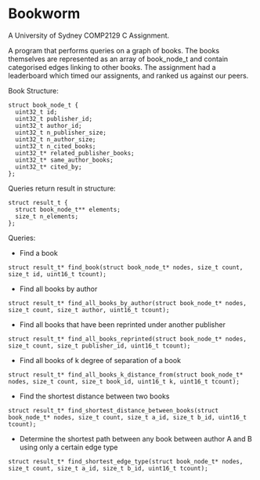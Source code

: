 # Bookworm
A University of Sydney COMP2129 C Assignment.

A program that performs queries on a graph of books.
The books themselves are represented as an array of book_node_t and contain categorised edges linking to other books. 
The assignment had a leaderboard which timed our assignents, and ranked us against our peers. 

Book Structure:
```
struct book_node_t {
  uint32_t id;
  uint32_t publisher_id;
  uint32_t author_id;
  uint32_t n_publisher_size;
  uint32_t n_author_size;
  uint32_t n_cited_books;
  uint32_t* related_publisher_books;
  uint32_t* same_author_books;
  uint32_t* cited_by;
};
```

Queries return result in structure:
```
struct result_t {
  struct book_node_t** elements;
  size_t n_elements;
};
```

Queries:
  - Find a book
  
  ``` struct result_t* find_book(struct book_node_t* nodes, size_t count, size_t id, uint16_t tcount); ```
  - Find all books by author
  
  ```struct result_t* find_all_books_by_author(struct book_node_t* nodes, size_t count, size_t author, uint16_t tcount);```

  - Find all books that have been reprinted under another publisher
  
  ```struct result_t* find_all_books_reprinted(struct book_node_t* nodes, size_t count, size_t publisher_id, uint16_t tcount);```

  - Find all books of k degree of separation of a book
  
  ```struct result_t* find_all_books_k_distance_from(struct book_node_t* nodes, size_t count, size_t book_id, uint16_t k, uint16_t tcount);```

  - Find the shortest distance between two books
  
  ```struct result_t* find_shortest_distance_between_books(struct book_node_t* nodes, size_t count, size_t a_id, size_t b_id, uint16_t tcount);```

  - Determine the shortest path between any book between author A and B using only a certain edge type
  
  ```struct result_t* find_shortest_edge_type(struct book_node_t* nodes, size_t count, size_t a_id, size_t b_id, uint16_t tcount);```

